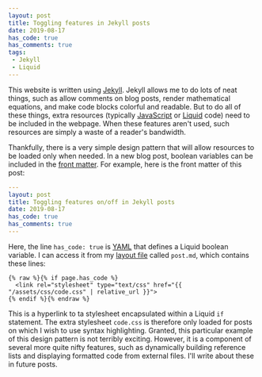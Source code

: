 ```yaml
---
layout: post
title: Toggling features in Jekyll posts
date: 2019-08-17
has_code: true
has_comments: true
tags:
 - Jekyll
 - Liquid
---
```


This website is written using [Jekyll](https://jekyllrb.com/). Jekyll allows me to do lots
of neat things, such as allow comments on blog posts, render mathematical equations, and
make code blocks colorful and readable. But to do all of these things, extra resources
(typically [JavaScript](https://www.javascript.com/) or
[Liquid](https://shopify.github.io/liquid/) code) need to be included in the webpage. When
these features aren't used, such resources are simply a waste of a reader's bandwidth.

Thankfully, there is a very simple design pattern that will allow resources to be loaded
only when needed. In a new blog post, boolean variables can be included in the
[front matter](https://jekyllrb.com/docs/front-matter/). For example, here is the front
matter of this post:

```yaml
---
layout: post
title: Toggling features on/off in Jekyll posts
date: 2019-08-17
has_code: true
has_comments: true
---
```

Here, the line `has_code: true` is [YAML](https://yaml.org/) that defines a Liquid
boolean variable. I can access it from my [layout file](https://jekyllrb.com/docs/layouts/)
called `post.md`, which contains these lines:

```liquid
{% raw %}{% if page.has_code %}
  <link rel="stylesheet" type="text/css" href="{{ "/assets/css/code.css" | relative_url }}">
{% endif %}{% endraw %}
```

This is a hyperlink to ta stylesheet encapsulated within a Liquid `if` statement. The
extra stylesheet `code.css` is therefore only loaded for posts on which
I wish to use syntax highlighting. Granted, this particular example of this design pattern
is not terribly exciting. However, it is a component of several more quite nifty features,
such as dynamically building reference lists and displaying formatted code from external
files. I'll write about these in future posts.